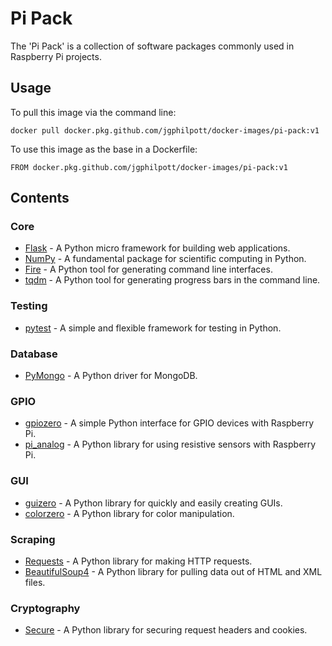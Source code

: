 # Pi Pack

The 'Pi Pack' is a collection of software packages commonly used in Raspberry Pi projects.

## Usage

To pull this image via the command line:

`docker pull docker.pkg.github.com/jgphilpott/docker-images/pi-pack:v1`

To use this image as the base in a Dockerfile:

`FROM docker.pkg.github.com/jgphilpott/docker-images/pi-pack:v1`

## Contents

### Core

 - [Flask](https://github.com/pallets/flask) - A Python micro framework for building web applications.
 - [NumPy](https://github.com/numpy/numpy) - A fundamental package for scientific computing in Python.
 - [Fire](https://github.com/google/python-fire) - A Python tool for generating command line interfaces.
 - [tqdm](https://github.com/tqdm/tqdm) - A Python tool for generating progress bars in the command line.

### Testing

 - [pytest](https://github.com/pytest-dev/pytest) - A simple and flexible framework for testing in Python.

### Database

 - [PyMongo](https://github.com/mongodb/mongo-python-driver) - A Python driver for MongoDB.

### GPIO

 - [gpiozero](https://github.com/gpiozero/gpiozero) - A simple Python interface for GPIO devices with Raspberry Pi.
 - [pi_analog](https://github.com/simonmonk/pi_analog) - A Python library for using resistive sensors with Raspberry Pi.

### GUI

 - [guizero](https://github.com/lawsie/guizero) - A Python library for quickly and easily creating GUIs.
 - [colorzero](https://github.com/waveform80/colorzero) - A Python library for color manipulation.

### Scraping

 - [Requests](https://github.com/psf/requests) - A Python library for making HTTP requests.
 - [BeautifulSoup4](https://code.launchpad.net/beautifulsoup) - A Python library for pulling data out of HTML and XML files.

### Cryptography

 - [Secure](https://github.com/TypeError/secure.py) - A Python library for securing request headers and cookies.

